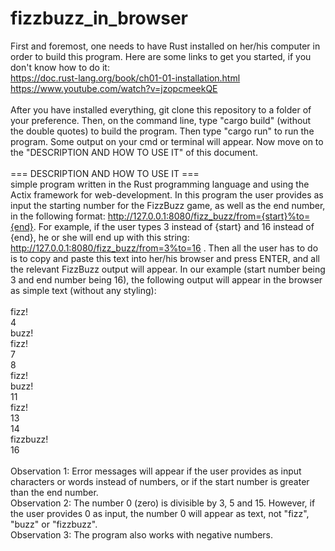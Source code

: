 # fizzbuzz_in_browser
First and foremost, one needs to have Rust installed on her/his computer in order to build this program. Here are some links to get you started, if you don't know how to do it:<br />
https://doc.rust-lang.org/book/ch01-01-installation.html<br />
https://www.youtube.com/watch?v=jzopcmeekQE<br />
<br />
After you have installed everything, git clone this repository to a folder of your preference. Then, on the command line, type "cargo build" (without the double quotes) to build the program. Then type "cargo run" to run the program. Some output on your cmd or terminal will appear. Now move on to the "DESCRIPTION AND HOW TO USE IT" of this document.<br />
<br />
=== DESCRIPTION AND HOW TO USE IT ===<br />
 simple program written in the Rust programming language and using the Actix framework for web-development. In this program the user provides as input the starting number for the FizzBuzz game, as well as the end number, in the following format: http://127.0.0.1:8080/fizz_buzz/from={start}%to={end}. For example, if the user types 3 instead of {start} and 16 instead of {end}, he or she will end up with this string: http://127.0.0.1:8080/fizz_buzz/from=3%to=16 . Then all the user has to do is to copy and paste this text into her/his browser and press ENTER, and all the relevant FizzBuzz output will appear. In our example (start number being 3 and end number being 16), the following output will appear in the browser as simple text (without any styling):<br />
<br />
fizz!<br />
4<br />
buzz!<br />
fizz!<br />
7<br />
8<br />
fizz!<br />
buzz!<br />
11<br />
fizz!<br />
13<br />
14<br />
fizzbuzz!<br />
16<br />
<br />
Observation 1: Error messages will appear if the user provides as input characters or words instead of numbers, or if the start number is greater than the end number.<br />
Observation 2: The number 0 (zero) is divisible by 3, 5 and 15. However, if the user provides 0 as input, the number 0 will appear as text, not "fizz", "buzz" or "fizzbuzz".<br />
Observation 3: The program also works with negative numbers.<br />
